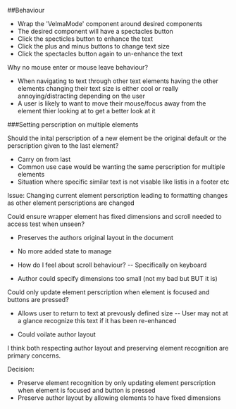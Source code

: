 ##Behaviour

- Wrap the 'VelmaMode' component around desired components
- The desired component will have a spectacles button
- Click the specticles button to enhance the text
- Click the plus and minus buttons to change text size
- Click the spectacles button again to un-enhance the text

Why no mouse enter or mouse leave behaviour?

- When navigating to text through other text elements having the other elements changing their text size is either cool or really annoying/distracting depending on the user
- A user is likely to want to move their mouse/focus away from the element thier looking at to get a better look at it

###Setting perscription on multiple elements

Should the inital perscription of a new element be the original default or the perscription given to the last element?
- Carry on from last
- Common use case would be wanting the same perscription for multiple elements
- Situation where specific similar text is not visable like listis in a footer etc

Issue: Changing current element perscription leading to formatting changes as other element perscriptions are changed

Could ensure wrapper element has fixed dimensions and scroll needed to access test when unseen?
- Preserves the authors original layout in the document
- No more added state to manage

- How do I feel about scroll behaviour?
-- Specifically on keyboard

- Author could specify dimensions too small (not my bad but BUT it is)

Could only update element perscription when element is focused and buttons are pressed?

- Allows user to return to text at prevously defined size
-- User may not at a glance recognize this text if it has been re-enhanced

- Could voilate author layout

I think both respecting author layout and preserving element recognition are primary concerns.

Decision:
- Preserve element recognition by only updating element perscription when element is focused and button is pressed
- Preserve author layout by allowing elements to have fixed dimensions
